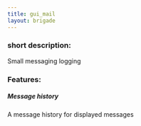 ```yaml
---
title: gui_mail
layout: brigade
---
```


### short description:
Small messaging logging

### Features:
##### Message history
A message history for displayed messages

